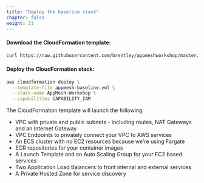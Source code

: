 ```yaml
---
title: "Deploy the baseline stack"
chapter: false
weight: 21
---
```


#### Download the CloudFormation template:
```bash
curl https://raw.githubusercontent.com/brentley/appmeshworkshop/master/templates/appmesh-baseline.yml -o appmesh-baseline.yml
```

#### Deploy the CloudFormation stack:
```bash
aws cloudformation deploy \
  --template-file appmesh-baseline.yml \
  --stack-name AppMesh-Workshop \
  --capabilities CAPABILITY_IAM 
```

The CloudFormation template will launch the following:

- VPC with private and public subnets - including routes, NAT Gateways and an Internet Gateway
- VPC Endpoints to privately connect your VPC to AWS services
- An ECS cluster with no EC2 resources because we're using Fargate
- ECR repositories for your container images
- A Launch Template and an Auto Scaling Group for your EC2 based services
- Two Application Load Balancers to front internal and external services
- A Private Hosted Zone for service discovery